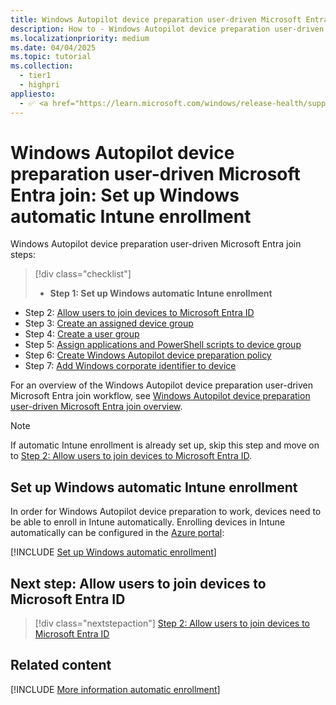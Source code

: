 ```yaml
---
title: Windows Autopilot device preparation user-driven Microsoft Entra join - Step 1 of 7 - Set up Windows automatic Intune enrollment
description: How to - Windows Autopilot device preparation user-driven Microsoft Entra join - Step 1 of 7 - Set up Windows automatic Intune enrollment.
ms.localizationpriority: medium
ms.date: 04/04/2025
ms.topic: tutorial
ms.collection:
  - tier1
  - highpri
appliesto:
  - ✅ <a href="https://learn.microsoft.com/windows/release-health/supported-versions-windows-client" target="_blank">Windows 11</a>
---
```


# Windows Autopilot device preparation user-driven Microsoft Entra join: Set up Windows automatic Intune enrollment

Windows Autopilot device preparation user-driven Microsoft Entra join steps:

> [!div class="checklist"]
>
> - **Step 1: Set up Windows automatic Intune enrollment**

- Step 2: [Allow users to join devices to Microsoft Entra ID](entra-join-allow-users-to-join.md)
- Step 3: [Create an assigned device group](entra-join-device-group.md)
- Step 4: [Create a user group](entra-join-user-group.md)
- Step 5: [Assign applications and PowerShell scripts to device group](entra-join-assign-apps-scripts.md)
- Step 6: [Create Windows Autopilot device preparation policy](entra-join-autopilot-policy.md)
- Step 7: [Add Windows corporate identifier to device](entra-join-corporate-identifier.md)

For an overview of the Windows Autopilot device preparation user-driven Microsoft Entra join workflow, see [Windows Autopilot device preparation user-driven Microsoft Entra join overview](entra-join-workflow.md#workflow).

> [!NOTE]
>
> If automatic Intune enrollment is already set up, skip this step and move on to [Step 2: Allow users to join devices to Microsoft Entra ID](entra-join-allow-users-to-join.md).

## Set up Windows automatic Intune enrollment

In order for Windows Autopilot device preparation to work, devices need to be able to enroll in Intune automatically. Enrolling devices in Intune automatically can be configured in the [Azure portal](https://portal.azure.com):

[!INCLUDE [Set up Windows automatic enrollment](../../../includes/automatic-intune-enrollment.md)]

## Next step: Allow users to join devices to Microsoft Entra ID

> [!div class="nextstepaction"]
> [Step 2: Allow users to join devices to Microsoft Entra ID](entra-join-allow-users-to-join.md)

## Related content

[!INCLUDE [More information automatic enrollment](../../../includes/more-info-automatic-enrollment.md)]
